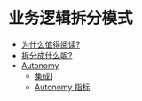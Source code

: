 # 业务逻辑拆分模式

* [为什么值得阅读?](./Why.md)
* [拆分成什么呢?](./Modules.md)
* [Autonomy](./Autonomy.md)
  * [集成](./Integration.md)]
  * [Autonomy 指标](./AutonomyMetrics.md)